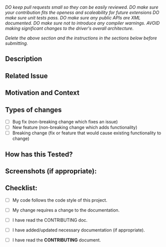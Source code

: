 <!--- Provide a general summary of your changes in the Title above -->

 *DO keep pull requests small so they can be easily reviewed.*
 *DO make sure your contribution fits the openess and scaleability for future extensions*
 *DO make sure unit tests pass.*
 *DO make sure any public APIs are XML documented.*
 *DO make sure not to introduce any compiler warnings.*
 *AVOID making significant changes to the driver's overall architecture.*

*Delete the above section and the instructions in the sections below before submitting.*

## Description
<!--- Describe your changes in detail -->

## Related Issue
<!--- This project only accepts pull requests related to open issues -->
<!--- If suggesting a new feature or change, please discuss it in an issue first -->
<!--- If fixing a bug, there should be an issue describing it with steps to reproduce -->
<!--- Please link to the issue here: -->

## Motivation and Context
<!--- Why is this change required? What problem does it solve? -->

## Types of changes
<!--- What types of changes does your code introduce? Put an `x` in all the boxes that apply: -->
- [ ] Bug fix (non-breaking change which fixes an issue)
- [ ] New feature (non-breaking change which adds functionality)
- [ ] Breaking change (fix or feature that would cause existing functionality to change)

## How has this Tested?
<!--- Please describe in detail how you tested your changes. -->
<!--- Include details of your testing environment, and the tests you ran to -->
<!--- see how your change affects other areas of the code, etc. -->

## Screenshots (if appropriate):

## Checklist:
<!--- Go over all the following points, and put an `x` in all the boxes that apply. -->
<!--- If you're unsure about any of these, don't hesitate to ask. We're here to help! -->
- [ ] My code follows the code style of this project.
- [ ] My change requires a change to the documentation.
- [ ] I have read the CONTRIBUTING doc.
- [ ] I have added/updated necessary documentation (if appropriate).
- [ ] I have read the **CONTRIBUTING** document.

